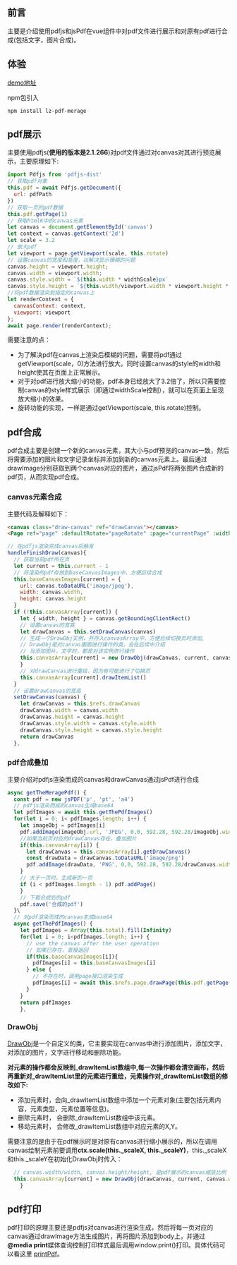 ## 前言
主要是介绍使用pdfjs和jsPdf在vue组件中对pdf文件进行展示和对原有pdf进行合成(包括文字，图片合成)。
<br>
## 体验
[demo地址](https://lizehongss.github.io/lz-pdf-merage/dist/index.html)

npm包引入
```
npm install lz-pdf-merage
```
## pdf展示
主要使用pdfjs(**使用的版本是2.1.266**)对pdf文件通过对canvas对其进行预览展示，主要原理如下:
```js
import Pdfjs from 'pdfjs-dist'
// 获取pdf对象
this.pdf = await Pdfjs.getDocument({
  url: pdfPath
})
// 获取一页的pdf数据
this.pdf.getPage(1)
// 获取htmlK中的canvas元素
let canvas = document.getElementById('canvas')
let context = canvas.getContext('2d')
let scale = 3.2
// 放大pdf
let viewport = page.getViewport(scale, this.rotate)
// 设置canvas的宽度和高度，以解决显示模糊的问题
canvas.height = viewport.height;
canvas.width = viewport.width;
canvas.style.width = `${this.width * widthScale}px`
canvas.style.height = `${this.width/viewport.width * viewport.height * widthScale}px`;
//将pdf数据渲染到指定的canvas上
let renderContext = {
  canvasContext: context,
  viewport: viewport
};
await page.render(renderContext);
```
需要注意的点：
- 为了解决pdf在canvas上渲染后模糊的问题，需要将pdf通过getViewport(scale，0)方法进行放大。同时设置canvas的style的width和height使其在页面上正常展示。
- 对于对pdf进行放大缩小的功能，pdf本身已经放大了3.2倍了，所以只需要控制canvas的style样式展示（即通过widthScale控制），就可以在页面上呈现放大缩小的效果。
- 旋转功能的实现，一样是通过getViewport(scale, this.rotate)控制。
## pdf合成
pdf合成主要是创建一个新的canvas元素，其大小与pdf预览的canvas一致，然后将需要添加的图片和文字记录坐标并添加到新的canvas元素上。最后通过drawImage分别获取到两个canvas对应的图片，通过jsPdf将两张图片合成新的pdf页，从而实现pdf合成。
### canvas元素合成
主要代码及解释如下：
```html
<canvas class="draw-canvas" ref="drawCanvas"></canvas>
<Page ref="page" :defaultRotate="pageRotate" :page="currentPage" :width="pdfWidth - 25" @saveRotate="saveRotate" @drawFinish="handleFinishDraw"></Page>
```
```js
// 在pdfjs渲染完成canvas后触发
handleFinishDraw(canvas){
  // 获取当前pdf所在页
  let current = this.current - 1
  // 将渲染的pdf存放到baseCanvasImages中，方便后续合成
  this.baseCanvasImages[current] = {
    url: canvas.toDataURL('image/jpeg'),
    width: canvas.width,
    height: canvas.height
  }
  if (!this.canvasArray[current]) {
    let { width, height } = canvas.getBoundingClientRect()
    // 设置canvas的宽高
    let drawCanvas = this.setDrawCanvas(canvas)
    // 生成一个DrawObj实例，并存入canvasArray中，方便后续切换页时添加,
    // DrawObj是对canvas画图进行操作的类，会在后续中介绍
    // 当添加图片，文字时，都是对该实例进行操作
    this.canvasArray[current] = new DrawObj(drawCanvas, current, canvas.width/width, canvas.height/height)
    }
    // 对drawCanvas进行重绘，因为有可能进行了切换页
    this.canvasArray[current].drawItemList()
  }
  // 设置drawCanvas的宽高
  setDrawCanvas(canvas) {
    let drawCanvas = this.$refs.drawCanvas
    drawCanvas.width = canvas.width
    drawCanvas.height = canvas.height
    drawCanvas.style.width = canvas.style.width
    drawCanvas.style.height = canvas.style.height
    return drawCanvas
  },
```
### pdf合成叠加
主要介绍对pdfjs渲染而成的canvas和drawCanvas通过jsPdf进行合成
```js
async getTheMeragePdf() {
  const pdf = new jsPDF('p', 'pt', 'a4')
  // pdfjs渲染而成的canvas生成base64
  let pdfImages = await this.getThePdfImages()
  for(let i = 0; i< pdfImages.length; i++) {
    let imageObj = pdfImages[i]
    pdf.addImage(imageObj.url, 'JPEG', 0,0, 592.28, 592.28/imageObj.width * imageObj.height)
    //如果当前页对应的drawCanvas存在，叠加图片
    if(this.canvasArray[i]) {
      let drawCanvas = this.canvasArray[i].getDrawCanvas()
      const drawData = drawCanvas.toDataURL('image/png')
      pdf.addImage(drawData, 'PNG', 0,0, 592.28, 592.28/drawCanvas.width * drawCanvas.height)
    }
    // 大于一页时，生成新的一页
    if (i < pdfImages.length - 1) pdf.addPage() 
    }
    // 下载合成后的pdf
    pdf.save('合成的pdf')
  }\
  // 对pdf渲染而成的canvas生成base64
  async getThePdfImages() {
    let pdfImages = Array(this.total).fill(Infinity)
    for(let i = 0; i<pdfImages.length; i++) {
      // use the canvas after the user operation
      // 如果已存在，直接返回
      if(this.baseCanvasImages[i]){
        pdfImages[i] = this.baseCanvasImages[i]
      } else {
        // 不存在时，调用page接口渲染生成
        pdfImages[i] = await this.$refs.page.drawPage(this.pdf.getPage(i+1))
      }
    }
    return pdfImages
    },
```
### DrawObj
[DrawObj](https://github.com/lizehongss/lz-pdf-merage/blob/master/src/components/pdf-view/canvasDraw.js)是一个自定义的类，它主要实现在canvas中进行添加图片，添加文字，对添加的图片，文字进行移动和删除功能。

**对元素的操作都会反映到_drawItemList数组中,每一次操作都会清空画布，然后再重新对_drawItemList里的元素进行重绘，元素操作对_drawItemList数组的修改如下:**

- 添加元素时，会向_drawItemList数组中添加一个元素对象(主要包括元素内容，元素类型，元素位置等信息)。
- 删除元素时， 会删除_drawItemList数组中该元素。
- 移动元素时， 会修改_drawItemList数组中对应元素的X,Y。

需要注意的是由于在pdf展示时是对原有canvas进行缩小展示的，所以在调用canvas绘制元素前要调用**ctx.scale(this._scaleX, this._scaleY)**，this._scaleX和this._scaleY在初始化DrawObj时传入：
``` js
  // canvas.width/width, canvas.height/height, 是pdf展示的canvas缩放比例
  this.canvasArray[current] = new DrawObj(drawCanvas, current, canvas.width/  width, canvas.height/height)
    }
```
## pdf打印
pdf打印的原理主要还是pdfjs对canvas进行渲染生成，然后将每一页对应的canvas通过drawImage方法生成图片，再将图片添加到body上，并通过 **@media print**媒体查询控制打印样式最后调用window.print()打印。具体代码可以看这里
[printPdf](https://github.com/lizehongss/lz-pdf-merage/blob/master/src/components/pdf-view/printPdf.js)。